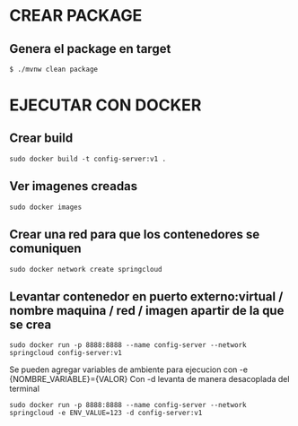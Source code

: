 # CREAR PACKAGE

## Genera el package en target

```bash
$ ./mvnw clean package
```

# EJECUTAR CON DOCKER

## Crear build

```docker
sudo docker build -t config-server:v1 .
```

## Ver imagenes creadas

```docker
sudo docker images
```

## Crear una red para que los contenedores se comuniquen

```docker
sudo docker network create springcloud
```

## Levantar contenedor en puerto externo:virtual / nombre maquina / red / imagen apartir de la que se crea

```docker
sudo docker run -p 8888:8888 --name config-server --network springcloud config-server:v1
```

Se pueden agregar variables de ambiente para ejecucion con -e {NOMBRE_VARIABLE}={VALOR}
Con -d levanta de manera desacoplada del terminal

```docker
sudo docker run -p 8888:8888 --name config-server --network springcloud -e ENV_VALUE=123 -d config-server:v1
```